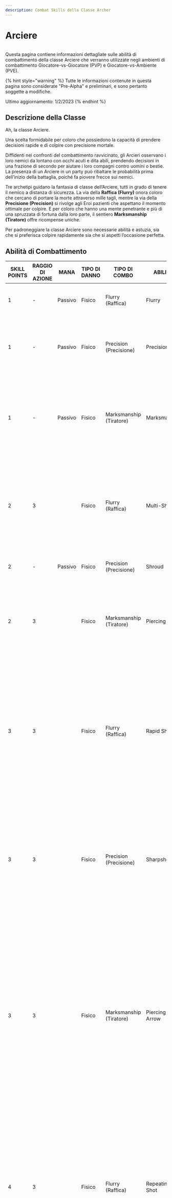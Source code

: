 ```yaml
---
description: Combat Skills della Classe Archer
---
```


# Arciere

<figure><img src="../../.gitbook/assets/spaces_-MfUam-1n-JpNfAIQQey_uploads_PQIZgeySKRlwHjz3JgwD_archers3.webp" alt=""><figcaption></figcaption></figure>

Questa pagina contiene informazioni dettagliate sulle abilità di combattimento della classe Arciere che verranno utilizzate negli ambienti di combattimento Giocatore-vs-Giocatore (PVP) e Giocatore-vs-Ambiente (PVE).

{% hint style="warning" %}
Tutte le informazioni contenute in questa pagina sono considerate "Pre-Alpha" e preliminari, e sono pertanto soggette a modifiche.

Ultimo aggiornamento: 1/2/2023
{% endhint %}

## Descrizione della Classe

Ah, la classe Arciere.

Una scelta formidabile per coloro che possiedono la capacità di prendere decisioni rapide e di colpire con precisione mortale.

Diffidenti nei confronti del combattimento ravvicinato, gli Arcieri osservano i loro nemici da lontano con occhi acuti e dita abili, prendendo decisioni in una frazione di secondo per aiutare i loro compagni contro uomini o bestie. La presenza di un Arciere in un party può ribaltare le probabilità prima dell’inizio della battaglia, poiché fa piovere frecce sui nemici.

Tre archetipi guidano la fantasia di classe dell’Arciere, tutti in grado di tenere il nemico a distanza di sicurezza. La via della **Raffica (Flurry)** onora coloro che cercano di portare la morte attraverso mille tagli, mentre la via della **Precisione (Precision)** si rivolge agli Eroi pazienti che aspettano il momento ottimale per colpire. E per coloro che hanno una mente penetrante e più di una spruzzata di fortuna dalla loro parte, il sentiero **Marksmanship (Tiratore)** offre ricompense uniche.

Per padroneggiare la classe Arciere sono necessarie abilità e astuzia, sia che si preferisca colpire rapidamente sia che si aspetti l’occasione perfetta.

## Abilità di Combattimento

| SKILL POINTS | RAGGIO DI AZIONE | MANA        | TIPO DI DANNO | TIPO DI COMBO           | ABILITA’          | DESCRIZIONE                                                                                                                                                                                                                                                                                                                                                                                                                                                                            |
| ------------ | ---------------- | ----------- | ------------- | ----------------------- | ----------------- | -------------------------------------------------------------------------------------------------------------------------------------------------------------------------------------------------------------------------------------------------------------------------------------------------------------------------------------------------------------------------------------------------------------------------------------------------------------------------------------- |
| 1            | -                | Passivo     | Fisico        | Flurry (Raffica)        | Flurry            | Aumenta i danni effettivi dell’Attacco Base di X% in combattimento.                                                                                                                                                                                                                                                                                                                                                                                                                    |
| 1            | -                | Passivo     | Fisico        | Precision (Precisione)  | Precision         | Tutti gli Attacchi Base hanno una probabilità aumentata dell'X% (X = X\*DEX) di eseguire un colpo critico.                                                                                                                                                                                                                                                                                                                                                                             |
| 1            | -                | Passivo     | Fisico        | Marksmanship (Tiratore) | Marksmanship      | <p>Guadagna X% di LCK effettiva in combattimento (X = X*INT).</p><p>Tutti gli Attacchi Base guadagnano un X% di perforazione.</p>                                                                                                                                                                                                                                                                                                                                                      |
| 2            | 3                | <p><br></p> | Fisico        | Flurry (Raffica)        | Multi-Shot        | <p>Scaglia X frecce contro il nemico bersaglio. Ogni freccia infligge danni pari a (X*Basic).</p><p>Ogni freccia ha una possibilità indipendente di colpire in modo critico.</p>                                                                                                                                                                                                                                                                                                       |
| 2            | -                | Passivo     | Fisico        | Precision (Precisione)  | Shroud            | Mentre si carica, questo Eroe guadagna X% di EVA.                                                                                                                                                                                                                                                                                                                                                                                                                                      |
| 2            | 3                | <p><br></p> | Fisico        | Marksmanship (Tiratore) | Piercing Shot     | <p>Infligge al nemico bersaglio danni pari a (X*Basic + X*DEX).</p><p>Questo attacco ha una percentuale di perforazione dell’X%.</p>                                                                                                                                                                                                                                                                                                                                                   |
| 3            | 3                | <p><br></p> | Fisico        | Flurry (Raffica)        | Rapid Shot        | <p>Scaglia X frecce in modo casuale, mirando a un massimo di X nemici.</p><p>Ogni freccia infligge danni pari a (X*Basic).</p><p><strong>COMBO</strong>: se questo Eroe ha usato Multi-Shot nel turno precedente, aumenta la Probabilità di Crit di X%.</p>                                                                                                                                                                                                                            |
| 3            | 3                | <p><br></p> | Fisico        | Precision (Precisione)  | Sharpshooter      | <p>Si carica per X turni.</p><p>Infligge al nemico bersaglio danni pari a (X*Basic + X*DEX).</p><p><strong>COMBO</strong>: Se Shroud è attivo, il prossimo Attacco Base di questo Eroe infligge danni aggiuntivi pari a (X*DEX).</p>                                                                                                                                                                                                                                                   |
| 3            | 3                | <p><br></p> | Fisico        | Marksmanship (Tiratore) | Piercing Arrow    | <p>Infligge al nemico bersaglio P1 un danno pari a (X*Basic).</p><p>Infligge al nemico bersaglio P2 un danno pari a (X*Basic).</p><p>Infligge al nemico bersaglio P3 un danno pari a (X*Basic).</p><p>Questo attacco ha una percentuale di perforazione del X%. Se bloccata, la freccia arresta la sua traiettoria.</p><p><br></p>                                                                                                                                                     |
| 4            | 3                | <p><br></p> | Fisico        | Flurry (Raffica)        | Repeating Shot    | <p>Scaglia X frecce contro il nemico bersaglio.</p><p>Ogni freccia infligge danni pari a (X*Basic).</p><p><strong>COMBO</strong>: se si è preso di mira lo stesso nemico con Rapid Shot nel turno precedente, si infligge un ulteriore (X*DEX) per ogni danno inflitto.</p><p><br></p>                                                                                                                                                                                                 |
| 4            | 3                | <p><br></p> | Fisico        | Precision (Precisione)  | Dead Aim          | <p>Si carica per X turni. Il prossimo turno.</p><p>Questo Eroe deve usare l'Attacco Base, che infligge danni pari a (X*Basic).</p><p><strong>COMBO</strong>: Se Shroud è attivo, il caricamento dell’attacco può essere interrotto solo da Stun.</p><p><br></p>                                                                                                                                                                                                                        |
| 4            | 3                | <p><br></p> | Fisico        | Marksmanship (Tiratore) | One Small Stone   | <p>Raccogliere una pietra dal terreno per colpire.</p><p>Infligge a X nemici bersaglio danni pari a (X*Basic*(X+(X*LCK)) ciascuno.</p><p>Questo attacco ha una percentuale di perforazione del X%.</p><p><br></p>                                                                                                                                                                                                                                                                      |
| 5            | 3                | <p><br></p> | Fisico        | Flurry (Raffica)        | Barrage           | <p>Scaglia X frecce che si inarcano in aria, infliggendo danni in modo casuale a tutte le posizioni nemiche.</p><p>Ogni freccia infligge danni pari a (X*Basic).</p><p>Tuttavia, ogni freccia aggiuntiva che colpisce lo stesso nemico infligge ulteriori danni LCK. Se non c'è nessun Eroe nella posizione, i danni di quella freccia si annullano.</p><p><em>Esempio: 2° Freccia = X*LCK; 3° Freccia = X*LCK; 4° Freccia = X*LCK; 5° Freccia = X*LCK.</em></p><p><br></p><p><br></p> |
| 5            | 3                | <p><br></p> | Fisico        | Precision (Precisione)  | Twin Arrows       | <p>Si carica per X turni.</p><p>Il prossimo turno, questo Eroe deve usare l'Attacco Base.</p><p>Infligge ai due nemici più vicini danni pari a (X*Basic) ciascuno.</p><p><strong>COMBO</strong>: Se lanci Dead Aim in questa battaglia, infliggi danni pari a (X*Basic).</p><p><br></p>                                                                                                                                                                                                |
| 5            | 3                | <p><br></p> | Fisico        | Marksmanship (Tiratore) | Hunter’s Mark     | <p>Infligge a tutti i nemici danni pari a (X*Basic).</p><p>Tutti i nemici ricevono l'X% (X = X*LCK + X*DEX) di danni fisici aggiuntivi per X turni.</p>                                                                                                                                                                                                                                                                                                                                |
| 10+          | 3                | <p><br></p> | Fisico        | Flurry (Raffica)        | Multi-Shot +      | <p>Scaglia X frecce contro il nemico bersaglio.</p><p>Ogni freccia infligge danni pari a (X*Basic).</p><p>Ogni freccia ha una probabilità indipendente di colpire in modo critico.</p>                                                                                                                                                                                                                                                                                                 |
| 10+          | 3                | <p><br></p> | Fisico        | Flurry (Raffica)        | Barrage +         | <p>Spara un'intera faretra di frecce che si inarca in aria, le 6 frecce piovono e infliggono danni in modo casuale a tutti i nemici.</p><p>Ogni freccia infligge (X*Basic), ma ogni freccia aggiuntiva che colpisce lo stesso nemico infligge danni aggiuntivi LCK.</p><p><em>Esempio: 2° freccia = X*LCK; 3° freccia = X*LCK; 4° freccia = X*LCK; 5° freccia = X*LCK.</em></p><p><br></p>                                                                                             |
| 10+          | -                | Passivo     | Fisico        | Precision (Precisione)  | Shroud +          | Mentre si carica, questo Eroe guadagna X% di EVA e non può essere spinto, tirato o stordito. (pushed, pulled, stunned)                                                                                                                                                                                                                                                                                                                                                                 |
| 10+          | 3                | <p><br></p> | Fisico        | Precision (Precisione)  | Dead Aim +        | <p>Si carica per X turni.</p><p>Il prossimo turno, questo Eroe deve sferrare un Attacco Base e infligge danni pari a (X*Basic).</p><p><strong>COMBO</strong>: Se l'Eroe ha Shroud attivo, stordisce il bersaglio e lo rallenta del X% per X turni.</p><p><br></p>                                                                                                                                                                                                                      |
| 10+          | 3                | <p><br></p> | Fisico        | Marksmanship (Tiratore) | One Small Stone + | <p>Raccogliere una pietra dal terreno per colpire.</p><p>Infligge a X nemici bersaglio danni pari a (X*Basic*(X+(X*LCK)) ciascuno.</p><p>Questo attacco ha una percentuale di perforazione del X%.</p><p><br></p>                                                                                                                                                                                                                                                                      |
| 10+          | 3                | <p><br></p> | Fisico        | Marksmanship (Tiratore) | Piercing Arrow +  | <p>Infligge al nemico bersaglio P1 un danno pari a (X*Basic).</p><p>Infligge al nemico bersaglio P2 un danno pari a (X*Basic).</p><p>Infligge al nemico bersaglio P3 un danno pari a (X*Basic).</p><p>Questo attacco ha una percentuale di perforazione del X%. Se bloccata, la freccia arresta la sua traiettoria.</p>                                                                                                                                                                |
| 10           | 3                | <p><br></p> | Fisico        | Precision (Precisione)  | Pin               | <p>Scaglia una freccia pesante attraverso il piede del nemico bersaglio, infliggendo danni pari a (X*Basic + X*STR + X*DEX).</p><p>Rallenta il bersaglio di X% per il resto della battaglia.</p>                                                                                                                                                                                                                                                                                       |
| 10           | 2                | <p><br></p> | Fisico        | Flurry (Raffica)        | Detonating Arrow  | <p>Spara al bersaglio nemico in P2 infliggendo danni pari a (X*Basic).</p><p>Infligge a ciascun nemico in P1 e P3 danni pari a (X*Basic).</p>                                                                                                                                                                                                                                                                                                                                          |
| 10           | 3                | <p><br></p> | Fisico        | Precision (Precisione)  | Poison Arrow      | <p>Infligge danni pari a (X*Basic + X*STR + X*DEX).</p><p>Avvelena il nemico bersaglio.</p>                                                                                                                                                                                                                                                                                                                                                                                            |
| 10           | 3                | <p><br></p> | Fisico        | Precision (Precisione)  | Debilitating Shot | <p>Infligge danni pari a (X*Basic + X*STR + X*DEX).</p><p>Stordisce il nemico bersaglio.</p><p><strong>COMBO</strong>: se l'Eroe ha Shroud attivo, rallenta anche il nemico bersaglio di X%.</p><p><br></p>                                                                                                                                                                                                                                                                            |
| 10           | 3                | <p><br></p> | Fisico        | Marksmanship (Tiratore) | Giant Killer      | Se il nemico bersaglio possiede più HP attuali di questo Eroe, infligge il 100% di danni da attacco bonus.                                                                                                                                                                                                                                                                                                                                                                             |
| 10           | 3                | <p><br></p> | Fisico        | Flurry (Raffica)        | Trick Shot        | Infligge danni al nemico bersaglio in P1 (X\*Basic + X\*DEX), P2 (X\*Basic + X\*DEX), P3 (X\*Basic + X\*DEX).                                                                                                                                                                                                                                                                                                                                                                          |
| 10           | -                | Passivo     | Fisico        | Precision (Precisione)  | Swift Quiver      | <p>Guadagna un'AGI effettiva pari a (X*DEX) in combattimento.</p><p><strong>COMBO</strong>: se Shroud è attivo, guadagna AGI aggiuntiva pari a (X*END).</p>                                                                                                                                                                                                                                                                                                                            |
| 10           | -                | Passivo     | Fisico        | Marksmanship (Tiratore) | Relentless Volley | <p>Attivare per mettere l'Arciere in modalità Torretta.</p><p>Infligge danni pari a (X*Basic) dopo ogni turno a un nemico casuale per X turni.</p>                                                                                                                                                                                                                                                                                                                                     |
| 10           | -                | Passivo     | Fisico        | Flurry (Raffica)        | Flick Shot        | Ogni volta che questo Eroe riceve danno, infliggi alla fonte un danno pari a (X\*Basic).                                                                                                                                                                                                                                                                                                                                                                                               |
| 15+          | 3                | <p><br></p> | Fisico        | Marksmanship (Tiratore) | Masterful Shot    | <p>Esegue un esecuzione su un bersaglio con meno di X% di HP.</p><p>Grado di difficoltà: -X% di precisione</p>                                                                                                                                                                                                                                                                                                                                                                         |

### Note

* Le abilità da 10+ punti costano 10 meno il costo della versione base dell'abilità.
* Le abilità da 15 punti sono disponibili solo per gli Eroi con una classe/sottoclasse corrispondente.
